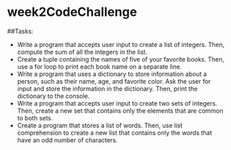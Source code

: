 # week2CodeChallenge
##Tasks:

- Write a program that accepts user input to create a list of integers. Then, compute the sum of all the integers in the list.
- Create a tuple containing the names of five of your favorite books. Then, use a for loop to print each book name on a separate line.
- Write a program that uses a dictionary to store information about a person, such as their name, age, and favorite color. Ask the user for input and store the information in the dictionary. Then, print the dictionary to the console.
- Write a program that accepts user input to create two sets of integers. Then, create a new set that contains only the elements that are common to both sets.
- Create a program that stores a list of words. Then, use list comprehension to create a new list that contains only the words that have an odd number of characters.